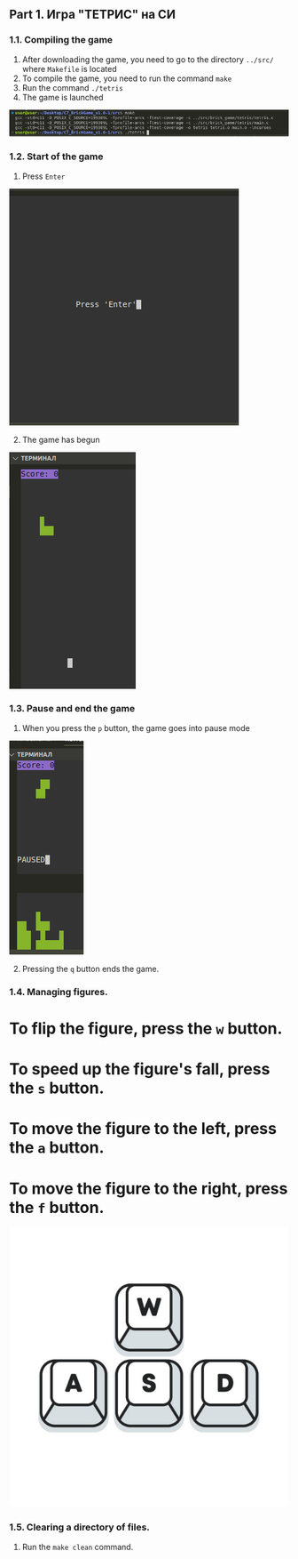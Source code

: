 ## Part 1. Игра "ТЕТРИС" на СИ

### 1.1. Compiling the game

1) After downloading the game, you need to go to the directory `../src/` where `Makefile` is located
2) To compile the game, you need to run the command `make`
3) Run the command `./tetris`
4) The game is launched

![Компиляция](images/1.1.png)

### 1.2. Start of the game

 1) Press `Enter`

![Компиляция](images/1.2.png)

 2) The game has begun

![Компиляция](images/1.3.png)

### 1.3. Pause and end the game

 1) When you press the `p` button, the game goes into pause mode

![Компиляция](images/1.4.png)

 2) Pressing the `q` button ends the game.

### 1.4. Managing figures.

# To flip the figure, press the `w` button.
# To speed up the figure's fall, press the `s` button.
# To move the figure to the left, press the `a` button.
# To move the figure to the right, press the `f` button.

![Компиляция](images/1.5.png)

### 1.5. Clearing a directory of files.

 1) Run the `make clean` command.